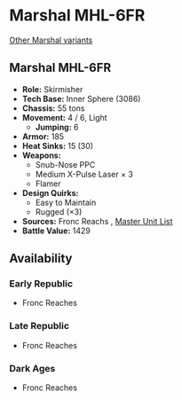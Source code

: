 # Marshal MHL-6FR 

[Other Marshal variants](../marshal.md) 

## Marshal MHL-6FR 

- **Role:** Skirmisher 
- **Tech Base:** Inner Sphere (3086) 
- **Chassis:** 55 tons 
- **Movement:** 4 / 6, Light 
  - **Jumping:** 6 
- **Armor:** 185 
- **Heat Sinks:** 15 (30) 
- **Weapons:** 
  - Snub-Nose PPC 
  - Medium X-Pulse Laser × 3 
  - Flamer 
- **Design Quirks:** 
  - Easy to Maintain 
  - Rugged (×3) 
- **Sources:** Fronc Reachs , [Master Unit List](http://masterunitlist.info/Unit/Details/7698/marshal-mhl-6fr) 
- **Battle Value:** 1429 

## Availability 

### Early Republic 

- Fronc Reaches 

### Late Republic 

- Fronc Reaches 

### Dark Ages 

- Fronc Reaches 

